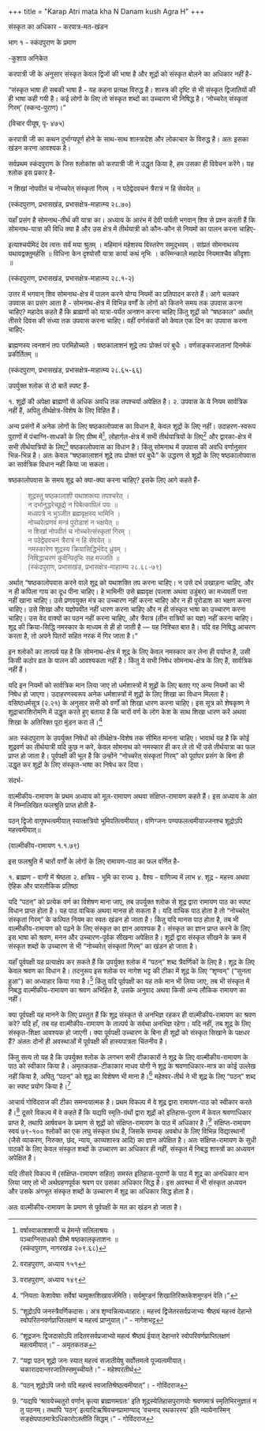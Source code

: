 +++
title = "Karap Atri mata kha N Danam kush Agra H"
+++

संस्कृत का अधिकार - करपात्र-मत-खंडन

भाग १ - स्कंदपुराण के प्रमाण

-कुशाग्र अनिकेत

करपात्री जी के अनुसार संस्कृत केवल द्विजों की भाषा है और शूद्रों को संस्कृत बोलने का अधिकार नहीं है-

“संस्कृत भाषा ही सबकी भाषा है - यह कहना प्रत्यक्ष विरुद्ध है। शास्त्र की दृष्टि से भी संस्कृत द्विजातियों की ही भाषा कही गयी है। कई लोगों के लिए तो संस्कृत शब्दों का उच्चारण भी निषिद्ध है। ‘नोच्चरेत् संस्कृतां गिरम्’ (स्कन्द-पुराण)।”

(विचार पीयूष, पृ॰ ४७५)

करपात्री जी का कथन दुर्भाग्यपूर्ण होने के साथ-साथ शास्त्रादेश और लोकाचार के विरुद्ध है। अतः इसका खंडन करना आवश्यक है।

सर्वप्रथम स्कंदपुराण के जिस श्लोकांश को करपात्री जी ने उद्धृत किया है, हम उसका ही विवेचन करेंगे। यह श्लोक इस प्रकार है-

न शिखां नोपवीतं च नोच्चरेत् संस्कृतां गिरम् ।
न पठेद्वेदवचनं त्रैरात्रं न हि सेवयेत् ॥

(स्कंदपुराण, प्रभासखंड, प्रभासक्षेत्र-माहात्म्य २८.७०)

यहाँ प्रसंग है सोमनाथ-तीर्थ की यात्रा का। अध्याय के आरंभ में देवी पार्वती भगवान् शिव से प्रश्न करती हैं कि सोमनाथ-यात्रा की विधि क्या है और उस क्षेत्र में तीर्थयात्री को कौन-कौन से नियमों का पालन करना चाहिए-

इत्याश्चर्यमिदं देव त्वत्तः सर्वं मया श्रुतम् ।
महिमानं महेशस्य विस्तरेण समुद्भवम् ।
सांप्रतं सोमनाथस्य यथावद्वक्तुमर्हसि ॥
विधिना केन दृश्योसौ यात्रा कार्या कथं नृभिः ।
कस्मिन्काले महादेव नियमाश्चैव कीदृशाः ॥

(स्कंदपुराण, प्रभासखंड, प्रभासक्षेत्र-माहात्म्य २८.१-२)

उत्तर में भगवान् शिव सोमनाथ-क्षेत्र में पालन करने योग्य नियमों का प्रतिपादन करते हैं। आगे चलकर उपवास का प्रसंग आता है - सोमनाथ-क्षेत्र में विभिन्न वर्णों के लोगों को कितने समय तक उपवास करना चाहिए? महादेव कहते हैं कि ब्राह्मणों को यात्रा-पर्यंत अनशन करना चाहिए किंतु शूद्रों को “षष्ठकाल” अर्थात् तीसरे दिवस की संध्या तक उपवास करना चाहिए। वहीं वर्णसंकरों को केवल एक दिन का उपवास करना चाहिए-

ब्राह्मणस्य त्वनशनं तपः परमिहोच्यते ।
षष्ठकालाशनं शूद्रे तपः प्रोक्तं परं बुधैः ।
वर्णसङ्करजातानां दिनमेकं प्रकीर्तितम् ॥

(स्कंदपुराण, प्रभासखंड, प्रभासक्षेत्र-माहात्म्य २८.६५-६६)

उपर्युक्त श्लोक से दो बातें स्पष्ट हैं-

१. शूद्रों की अपेक्षा ब्राह्मणों से अधिक अवधि तक तपश्चर्या अपेक्षित है।
२. उपवास के ये नियम सार्वत्रिक नहीं हैं, अपितु तीर्थक्षेत्र-विशेष के लिए विहित हैं।

अन्य प्रसंगों में अनेक लोगों के लिए षष्ठकालोपवास का विधान है, केवल शूद्रों के लिए नहीं। उदाहरण-स्वरूप पुराणों में पंचाग्नि-साधकों के लिए ग्रीष्म में[^1], लोहार्गल-क्षेत्र में सभी तीर्थयात्रियों के लिए[^2] और द्वारका-क्षेत्र में सभी तीर्थयात्रियों के लिए[^3] षष्ठकालोपवास का विधान है। किंतु सोमनाथ में उपवास की अवधि वर्णानुसार भिन्न-भिन्न है। अतः केवल “षष्ठकालाशनं शूद्रे तपः प्रोक्तं परं बुधैः” के उद्धरण से शूद्रों के लिए षष्ठकालोपवास का सार्वत्रिक विधान नहीं किया जा सकता।

[^1]:

    वर्षास्वाकाशशायी च हेमन्ते सलिलाश्रयः ।  
    पञ्चाग्निसाधको ग्रीष्मे षष्ठकालकृताशनः ॥  
    (स्कंदपुराण, नागरखंड २०९.६८)

[^2]: वराहपुराण, अध्याय १५१

[^3]: वराहपुराण, अध्याय १४९


षष्ठकालोपवास के समय शूद्र को क्या-क्या करना चाहिए? इसके लिए आगे कहते हैं-

> शूद्रस्तु षष्ठकालाशी यथाशक्त्या तपश्चरेत् ।  
न दर्भानुद्धरेच्छूद्रो न पिबेत्कापिलं पयः ॥  
मध्यपत्रे न भुञ्जीत ब्रह्मवृक्षस्य भामिनि ।  
नोच्चरेत्प्रणवं मन्त्रं पुरोडाशं न भक्षयेत् ॥  
न शिखां नोपवीतं च नोच्चरेत्संस्कृतां गिरम् ।  
न पठेद्वेदवचनं त्रैरात्रं न हि सेवयेत् ॥  
नमस्कारेण शूद्रस्य क्रियासिद्धिर्भवेद् ध्रुवम् ।  
निषिद्धाचरणं कुर्वन्पितृभिः सह मज्जति ॥  
(स्कंदपुराण, प्रभासखंड, प्रभासक्षेत्र-माहात्म्य २८.६८-७९)

अर्थात् “षष्ठकालोपवास करने वाले शूद्र को यथाशक्ति तप करना चाहिए। न उसे दर्भ उखाड़ना चाहिए, और न ही कपिला गाय का दूध पीना चाहिए। हे भामिनी! उसे ब्रह्मवृक्ष (पलाश अथवा उडुंबर) का मध्यवर्ती पत्ता नहीं खाना चाहिए। उसे प्रणवयुक्त मंत्र का उच्चारण नहीं करना चाहिए और न ही पुरोडाश का भक्षण करना चाहिए। उसे शिखा और यज्ञोपवीत नहीं धारण करना चाहिए और न ही संस्कृत भाषा का उच्चारण करना चाहिए। उस वेद वाक्यों का पठन नहीं करना चाहिए, और त्रैरात्र (तीन रात्रियों का यज्ञ) नहीं करना चाहिए। शूद्र की क्रिया-सिद्धि नमस्कार के माध्यम से ही हो जाती है — यह निश्चित बात है। यदि वह निषिद्ध आचरण करता है, तो अपने पितरों सहित नरक में गिर जाता है।”

इन श्लोकों का तात्पर्य यह है कि सोमनाथ-क्षेत्र में शूद्र के लिए केवल नमस्कार कर लेना ही पर्याप्त है, उसी किसी कठोर व्रत के पालन की आवश्यकता नहीं है। किंतु ये सभी निषेध सोमनाथ-क्षेत्र के लिए हैं, सार्वत्रिक नहीं हैं।

यदि इन नियमों को सार्वत्रिक मान लिया जाए तो धर्मशास्त्रों में शूद्रों के लिए बताए गए अन्य नियमों का भी निषेध हो जाएगा। उदाहरणस्वरूप अनेक धर्मशास्त्रों में शूद्रों के लिए शिखा का विधान मिलता है। वसिष्ठधर्मसूत्र (२.२१) के अनुसार सभी को वर्णों को शिखा धारण करना चाहिए। इस सूत्र को शेषकृष्ण ने शूद्राचारशिरोमणि में उद्धृत करते हुए बताया है कि चारों वर्ण के लोग केश के साथ शिखा धारण करें अथवा शिखा के अतिरिक्त पूरा मुंडन करा लें।[^4]

अतः स्कंदपुराण के उपर्युक्त निषेधों को तीर्थक्षेत्र-विशेष तक सीमित मानना चाहिए। भावार्थ यह है कि कोई शूद्रवर्ण का तीर्थयात्री यदि कुछ न करे, केवल सोमनाथ को नमस्कार ही कर ले तो भी उसे तीर्थयात्रा का फल प्राप्त हो जाता है। पूर्वपक्षी की भूल है कि उन्होंने “नोच्चरेत् संस्कृतां गिरम्” को पूर्वापर प्रसंग के बिना ही उद्धृत कर शूद्रों के लिए संस्कृत-भाषा का निषेध कर दिया।

संदर्भ-


[^5]: नियतकेशवेषाः सर्वे वा मुक्तकेशाः शिखावर्जम्

[^4]: “नियताः केशावेषाः सर्वेषां चामुक्तशिखावर्जमिति। सर्वमुण्डनं
शिखातिरिक्तकेशमुण्डनं वेति।”


वाल्मीकीय-रामायण के प्रथम अध्याय को मूल-रामायण अथवा संक्षिप्त-रामायण कहते हैं। इस अध्याय के अंत में निम्नलिखित फलश्रुति प्राप्त होती है-

पठन् द्विजो वागृषभत्वमीयात् स्यात्क्षत्रियो भूमिपतित्वमीयात्।
वणिग्जनः पण्यफलत्वमीयाज्जनश्च शूद्रोऽपि महत्त्वमीयात्॥

(वाल्मीकीय-रामायण १.१.७९)

इस फलश्रुति में चारों वर्णों के लोगों के लिए रामायण-पाठ का फल वर्णित है-

१. ब्राह्मण - वाणी में श्रेष्ठता 
२. क्षत्रिय - भूमि का राज्य 
३. वैश्य - वाणिज्य में लाभ
४. शूद्र - महत्त्व अथवा ऐहिक और पारलौकिक प्रतिष्ठा 

यदि “पठन्” को प्रत्येक वर्ण का विशेषण माना जाए, तब उपर्युक्त श्लोक से शूद्र द्वारा रामायण पाठ का स्पष्ट विधान प्राप्त होता है। यह पाठ वाचिक अथवा मानस हो सकता है। यदि वाचिक पाठ होता है तो “नोच्चरेत् संस्कृतां गिरम्” के कल्पित नियम का स्वतः खंडन हो जाता है। किंतु यदि मानस पाठ होता है, तब भी वाल्मीकीय-रामायण को पढ़ने के लिए संस्कृत का ज्ञान आवश्यक है। संस्कृत का ज्ञान प्राप्त करने के लिए इस भाषा को श्रवण, मनन और उच्चारण-पूर्वक सीखना अपेक्षित है। शूद्रों द्वारा संस्कृत सीखने के क्रम में संस्कृत शब्दों के उच्चारण से भी “नोच्चरेत् संस्कृतां गिरम्” का खंडन हो जाता है। 

यहाँ पूर्वपक्षी यह प्रत्याक्षेप कर सकते हैं कि उपर्युक्त श्लोक में “पठन्” शब्द त्रैवर्णिकों के लिए है। शूद्र के लिए केवल श्रवण का विधान है। तदनुरूप इस श्लोक पर नागेश भट्ट की टीका में शूद्र के लिए “शृण्वन्” (“सुनता हुआ”) का अध्याहार किया गया है।[^8] किंतु यदि पूर्वपक्षी का यह तर्क मान भी लिया जाए, तब भी संस्कृत में निबद्ध वाल्मीकीय-रामायण का श्रवण अभिहित है, उसके अनुवाद अथवा किसी अन्य लौकिक रामायण का नहीं।

[^8]: “शूद्रोऽपि जनस्त्रैवर्णिकदासः। अत्र शृण्वन्नित्यध्याहारः। महत्त्वं द्विजेतरसर्वप्रजाभ्यः श्रैष्ठ्यं महत्त्वं देहान्ते स्वोपरितनवर्णप्राप्तिलक्षणं च महत्त्वं प्राप्नुयात्।” - नागेशभट्ट


क्या पूर्वपक्षी यह मानने के लिए प्रस्तुत हैं कि शूद्र संस्कृत से अनभिज्ञ रहकर ही वाल्मीकीय-रामायण का श्रवण करे? यदि हाँ, तब वह वाल्मीकीय-रामायण के तात्पर्य के सर्वथा अनभिज्ञ रहेगा। यदि नहीं, तब शूद्र के लिए संस्कृत-शिक्षा आवश्यक हो जाएगी। क्या पूर्वपक्षी उच्चारण के बिना ही शूद्रों को संस्कृत सिखाने के पक्षधर हैं? अंततः दोनों ही अवस्थाओं में पूर्वपक्षी की हास्यपात्रता चिंतनीय है।

किंतु सत्य तो यह है कि उपर्युक्त श्लोक के लगभग सभी टीकाकारों ने शूद्र के लिए वाल्मीकीय-रामायण के पाठ को स्वीकार किया है। अमृतकतक-टीकाकार माधव योगी ने शूद्र के श्रवणाधिकार-मात्र का कोई उल्लेख नहीं किया है, अपितु “पठन्” को शूद्र का विशेषण भी माना है।[^9] महेश्वर-तीर्थ ने भी शूद्र के लिए “पठन्” शब्द का स्पष्ट प्रयोग किया है।[^81]

[^81]: “यद्वा पठन् शूद्रो जनः स्यात् महत्त्वं सजातीयेषु सर्वोत्तमत्वे पूज्यत्वमीयात्। चकारादवान्तरजातिस्समुच्चीयते।” - महेश्वरतीर्थ

[^9]: “शूद्रजनः द्विजदासोऽपि तदितरसर्वप्रजाभ्यो महत्वं श्रैष्ठ्यं ईयात् देहान्तरे स्वोपरिवर्णप्राप्तिलक्षणं महत्वमीयात्।” - अमृतकतक

आचार्य गोविंदराज की टीका समन्वयात्मक है। प्रथम विकल्प में वे शूद्र द्वारा रामायण-पाठ को स्वीकार करते हैं।[^6] दूसरे विकल्प में वे कहते हैं कि यद्यपि स्मृति-ग्रंथों द्वारा शूद्रों को इतिहास-पुराण में केवल श्रवणाधिकार प्राप्त है, तथापि आर्षवचन के प्रमाण से शूद्रों को संक्षिप्त-रामायण के पाठ में अधिकार है।[^7] संक्षिप्त-रामायण स्वयं ७९-१०० श्लोकों का एक लघु संस्कृत ग्रंथ है, जिसके सम्यक् अवबोध के लिए विभिन्न विद्यास्थानों (जैसे व्याकरण, निरुक्त, छंद, न्याय, काव्यशास्त्र आदि) का ज्ञान अपेक्षित है। अतः संक्षिप्त-रामायण के सुधी पाठकों के लिए केवल संस्कृत शब्दों के उच्चारण का अधिकार ही नहीं, संस्कृत में निबद्ध शास्त्रों का अध्ययन अपेक्षित है।

[^6]: “पठन् शूद्रोऽपि जनो यदि महत्त्वं स्वजातिश्रेष्ठत्वमीयात्”। - गोविंदराज
[^7]: “यद्यपि ‘श्रावयेच्चतुरो वर्णान् कृत्या ब्राह्मणमग्रतः’ इति शूद्रस्येतिहासपुराणयोः श्रवणमात्रं स्मृतिभिरनुज्ञातं न तु पठनम्। तथापि ‘पठन्’ इत्यादिऋषिवचनप्रामाण्याद् ‘वचनाद् रथकारस्य’ इति न्यायेनास्मिन् सङ्क्षेपपाठमात्रेऽधिकारोऽस्तीति सिद्धम्।” - गोविंदराज

यदि तीसरे विकल्प में (संक्षिप्त-रामायण सहित) समस्त इतिहास-पुराणों के पाठ में शूद्र का अनधिकार मान लिया जाए तो भी अर्थग्रहणपूर्वक श्रवण पर उसका अधिकार सिद्ध है। इस अवस्था में भी संस्कृत अध्ययन और उसके अंगभूत संस्कृत शब्दों के उच्चारण में शूद्र का अधिकार सिद्ध होता है।

अतः वाल्मीकीय-रामायण के प्रमाण से पूर्वपक्षी के मत का खंडन हो जाता है।


